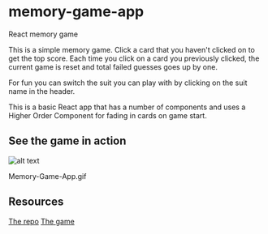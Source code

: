 # memory-game-app
React memory game

This is a simple memory game. Click a card that you haven't clicked on to get the top score. Each time you click on a card you previously clicked, the current game is reset and total failed guesses goes up by one.

For fun you can switch the suit you can play with by clicking on the suit name in the header.

This is a basic React app that has a number of components and uses a Higher Order Component for fading in cards on game start.

## See the game in action
![alt text]()

Memory-Game-App.gif

## Resources
[The repo](https://github.com/petr0n/memory-game-app)
[The game]()
